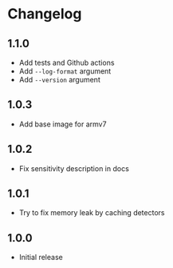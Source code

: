 # Changelog

## 1.1.0

- Add tests and Github actions
- Add `--log-format` argument
- Add `--version` argument

## 1.0.3

- Add base image for armv7

## 1.0.2

- Fix sensitivity description in docs

## 1.0.1

- Try to fix memory leak by caching detectors

## 1.0.0

- Initial release
